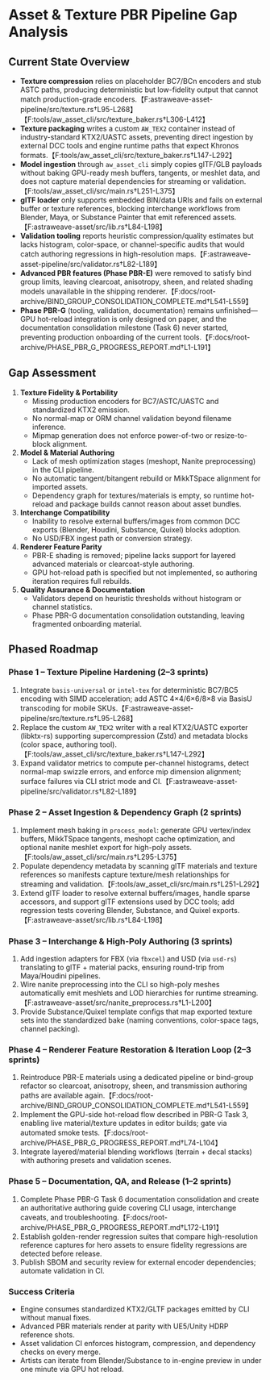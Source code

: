 # Asset & Texture PBR Pipeline Gap Analysis

## Current State Overview
- **Texture compression** relies on placeholder BC7/BCn encoders and stub ASTC paths, producing deterministic but low-fidelity output that cannot match production-grade encoders.【F:astraweave-asset-pipeline/src/texture.rs†L95-L268】【F:tools/aw_asset_cli/src/texture_baker.rs†L306-L412】
- **Texture packaging** writes a custom `AW_TEX2` container instead of industry-standard KTX2/UASTC assets, preventing direct ingestion by external DCC tools and engine runtime paths that expect Khronos formats.【F:tools/aw_asset_cli/src/texture_baker.rs†L147-L292】
- **Model ingestion** through `aw_asset_cli` simply copies glTF/GLB payloads without baking GPU-ready mesh buffers, tangents, or meshlet data, and does not capture material dependencies for streaming or validation.【F:tools/aw_asset_cli/src/main.rs†L251-L375】
- **glTF loader** only supports embedded BIN/data URIs and fails on external buffer or texture references, blocking interchange workflows from Blender, Maya, or Substance Painter that emit referenced assets.【F:astraweave-asset/src/lib.rs†L84-L198】
- **Validation tooling** reports heuristic compression/quality estimates but lacks histogram, color-space, or channel-specific audits that would catch authoring regressions in high-resolution maps.【F:astraweave-asset-pipeline/src/validator.rs†L82-L189】
- **Advanced PBR features (Phase PBR-E)** were removed to satisfy bind group limits, leaving clearcoat, anisotropy, sheen, and related shading models unavailable in the shipping renderer.【F:docs/root-archive/BIND_GROUP_CONSOLIDATION_COMPLETE.md†L541-L559】
- **Phase PBR-G** (tooling, validation, documentation) remains unfinished—GPU hot-reload integration is only designed on paper, and the documentation consolidation milestone (Task 6) never started, preventing production onboarding of the current tools.【F:docs/root-archive/PHASE_PBR_G_PROGRESS_REPORT.md†L1-L191】

## Gap Assessment
1. **Texture Fidelity & Portability**
   - Missing production encoders for BC7/ASTC/UASTC and standardized KTX2 emission.
   - No normal-map or ORM channel validation beyond filename inference.
   - Mipmap generation does not enforce power-of-two or resize-to-block alignment.
2. **Model & Material Authoring**
   - Lack of mesh optimization stages (meshopt, Nanite preprocessing) in the CLI pipeline.
   - No automatic tangent/bitangent rebuild or MikkTSpace alignment for imported assets.
   - Dependency graph for textures/materials is empty, so runtime hot-reload and package builds cannot reason about asset bundles.
3. **Interchange Compatibility**
   - Inability to resolve external buffers/images from common DCC exports (Blender, Houdini, Substance, Quixel) blocks adoption.
   - No USD/FBX ingest path or conversion strategy.
4. **Renderer Feature Parity**
   - PBR-E shading is removed; pipeline lacks support for layered advanced materials or clearcoat-style authoring.
   - GPU hot-reload path is specified but not implemented, so authoring iteration requires full rebuilds.
5. **Quality Assurance & Documentation**
   - Validators depend on heuristic thresholds without histogram or channel statistics.
   - Phase PBR-G documentation consolidation outstanding, leaving fragmented onboarding material.

## Phased Roadmap

### Phase 1 – Texture Pipeline Hardening (2–3 sprints)
1. Integrate `basis-universal` or `intel-tex` for deterministic BC7/BC5 encoding with SIMD acceleration; add ASTC 4×4/6×6/8×8 via BasisU transcoding for mobile SKUs.【F:astraweave-asset-pipeline/src/texture.rs†L95-L268】
2. Replace the custom `AW_TEX2` writer with a real KTX2/UASTC exporter (libktx-rs) supporting supercompression (Zstd) and metadata blocks (color space, authoring tool).【F:tools/aw_asset_cli/src/texture_baker.rs†L147-L292】
3. Expand validator metrics to compute per-channel histograms, detect normal-map swizzle errors, and enforce mip dimension alignment; surface failures via CLI strict mode and CI.【F:astraweave-asset-pipeline/src/validator.rs†L82-L189】

### Phase 2 – Asset Ingestion & Dependency Graph (2 sprints)
1. Implement mesh baking in `process_model`: generate GPU vertex/index buffers, MikkTSpace tangents, meshopt cache optimization, and optional nanite meshlet export for high-poly assets.【F:tools/aw_asset_cli/src/main.rs†L295-L375】
2. Populate dependency metadata by scanning glTF materials and texture references so manifests capture texture/mesh relationships for streaming and validation.【F:tools/aw_asset_cli/src/main.rs†L251-L292】
3. Extend glTF loader to resolve external buffers/images, handle sparse accessors, and support glTF extensions used by DCC tools; add regression tests covering Blender, Substance, and Quixel exports.【F:astraweave-asset/src/lib.rs†L84-L198】

### Phase 3 – Interchange & High-Poly Authoring (3 sprints)
1. Add ingestion adapters for FBX (via `fbxcel`) and USD (via `usd-rs`) translating to glTF + material packs, ensuring round-trip from Maya/Houdini pipelines.
2. Wire nanite preprocessing into the CLI so high-poly meshes automatically emit meshlets and LOD hierarchies for runtime streaming.【F:astraweave-asset/src/nanite_preprocess.rs†L1-L200】
3. Provide Substance/Quixel template configs that map exported texture sets into the standardized bake (naming conventions, color-space tags, channel packing).

### Phase 4 – Renderer Feature Restoration & Iteration Loop (2–3 sprints)
1. Reintroduce PBR-E materials using a dedicated pipeline or bind-group refactor so clearcoat, anisotropy, sheen, and transmission authoring paths are available again.【F:docs/root-archive/BIND_GROUP_CONSOLIDATION_COMPLETE.md†L541-L559】
2. Implement the GPU-side hot-reload flow described in PBR-G Task 3, enabling live material/texture updates in editor builds; gate via automated smoke tests.【F:docs/root-archive/PHASE_PBR_G_PROGRESS_REPORT.md†L74-L104】
3. Integrate layered/material blending workflows (terrain + decal stacks) with authoring presets and validation scenes.

### Phase 5 – Documentation, QA, and Release (1–2 sprints)
1. Complete Phase PBR-G Task 6 documentation consolidation and create an authoritative authoring guide covering CLI usage, interchange caveats, and troubleshooting.【F:docs/root-archive/PHASE_PBR_G_PROGRESS_REPORT.md†L172-L191】
2. Establish golden-render regression suites that compare high-resolution reference captures for hero assets to ensure fidelity regressions are detected before release.
3. Publish SBOM and security review for external encoder dependencies; automate validation in CI.

### Success Criteria
- Engine consumes standardized KTX2/GLTF packages emitted by CLI without manual fixes.
- Advanced PBR materials render at parity with UE5/Unity HDRP reference shots.
- Asset validation CI enforces histogram, compression, and dependency checks on every merge.
- Artists can iterate from Blender/Substance to in-engine preview in under one minute via GPU hot reload.
